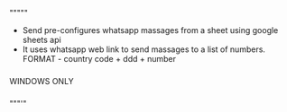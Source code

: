 """""

- Send pre-configures whatsapp massages from a sheet using google sheets api
- It uses whatsapp web link to send massages to a list of numbers. FORMAT - country code + ddd + number
###
WINDOWS ONLY
###

"""'"




